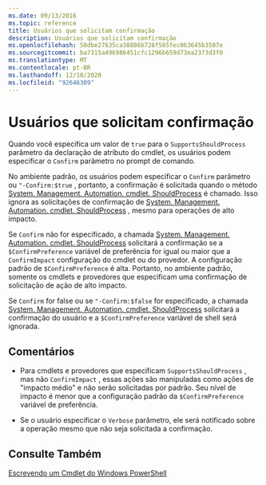 ```yaml
---
ms.date: 09/13/2016
ms.topic: reference
title: Usuários que solicitam confirmação
description: Usuários que solicitam confirmação
ms.openlocfilehash: 58dbe27635ca38886b728f585fec063645b3597e
ms.sourcegitcommit: ba7315a496986451cfc1296b659d73ea2373d3f0
ms.translationtype: MT
ms.contentlocale: pt-BR
ms.lasthandoff: 12/10/2020
ms.locfileid: "92646309"
---
```

# <a name="users-requesting-confirmation"></a>Usuários que solicitam confirmação

Quando você especifica um valor de `true` para o `SupportsShouldProcess` parâmetro da declaração de atributo do cmdlet, os usuários podem especificar o `Confirm` parâmetro no prompt de comando.

No ambiente padrão, os usuários podem especificar o `Confirm` parâmetro ou `"-Confirm:$true` , portanto, a confirmação é solicitada quando o método [System. Management. Automation. cmdlet. ShouldProcess](/dotnet/api/System.Management.Automation.Cmdlet.ShouldProcess) é chamado. Isso ignora as solicitações de confirmação de [System. Management. Automation. cmdlet. ShouldProcess](/dotnet/api/System.Management.Automation.Cmdlet.ShouldProcess) , mesmo para operações de alto impacto.

Se `Confirm` não for especificado, a chamada [System. Management. Automation. cmdlet. ShouldProcess](/dotnet/api/System.Management.Automation.Cmdlet.ShouldProcess) solicitará a confirmação se a `$ConfirmPreference` variável de preferência for igual ou maior que a `ConfirmImpact` configuração do cmdlet ou do provedor. A configuração padrão de `$ConfirmPreference` é alta. Portanto, no ambiente padrão, somente os cmdlets e provedores que especificam uma confirmação de solicitação de ação de alto impacto.

Se `Confirm` for false ou se `"-Confirm:$false` for especificado, a chamada [System. Management. Automation. cmdlet. ShouldProcess](/dotnet/api/System.Management.Automation.Cmdlet.ShouldProcess) solicitará a confirmação do usuário e a `$ConfirmPreference` variável de shell será ignorada.

## <a name="remarks"></a>Comentários

- Para cmdlets e provedores que especificam `SupportsShouldProcess` , mas não `ConfirmImpact` , essas ações são manipuladas como ações de "impacto médio" e não serão solicitadas por padrão. Seu nível de impacto é menor que a configuração padrão da `$ConfirmPreference` variável de preferência.

- Se o usuário especificar o `Verbose` parâmetro, ele será notificado sobre a operação mesmo que não seja solicitada a confirmação.

## <a name="see-also"></a>Consulte Também

[Escrevendo um Cmdlet do Windows PowerShell](./writing-a-windows-powershell-cmdlet.md)
